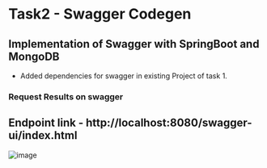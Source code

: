 # Task2 - Swagger Codegen
## Implementation of Swagger with SpringBoot and MongoDB
- Added dependencies for swagger in existing Project of task 1.

### Request Results on swagger
## Endpoint link - http://localhost:8080/swagger-ui/index.html

![image](https://user-images.githubusercontent.com/66437295/228633092-3547feb8-d7ce-4054-ae75-f572bfbd8a91.png)
